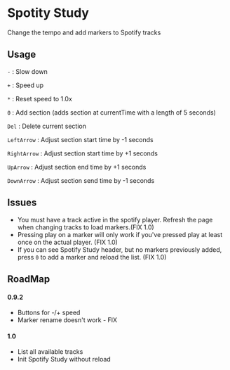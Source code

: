 # Spotity Study

Change the tempo and add markers to Spotify tracks

## Usage

`-` : Slow down

`+` : Speed up

`*` : Reset speed to 1.0x

`0` : Add section (adds section at currentTime with a length of 5 seconds)

`Del` : Delete current section

`LeftArrow` : Adjust section start time by -1 seconds

`RightArrow` : Adjust section start time by +1 seconds

`UpArrow` : Adjust section end time by +1 seconds

`DownArrow` : Adjust section send time by -1 seconds

## Issues

- You must have a track active in the spotify player. Refresh the page when changing tracks to load markers.(FIX 1.0)
- Pressing play on a marker will only work if you've pressed play at least once on the actual player. (FIX 1.0)
- If you can see Spotify Study header, but no markers previously added, press `0` to add a marker and reload the list. (FIX 1.0)

## RoadMap

#### 0.9.2
- Buttons for -/+ speed
- Marker rename doesn't work - FIX

#### 1.0
- List all available tracks
- Init Spotify Study without reload